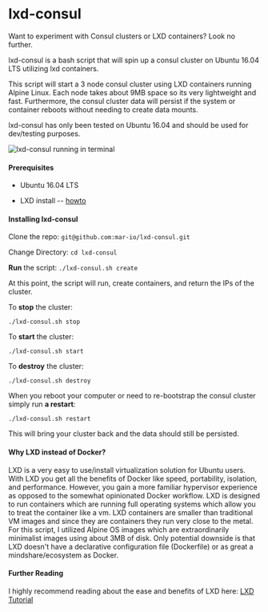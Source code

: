 # lxd-consul

Want to experiment with Consul clusters or LXD containers? Look no further.

lxd-consul is a bash script that will spin up a consul cluster on Ubuntu 16.04 LTS utilizing lxd containers.

This script will start a 3 node consul cluster using LXD containers running Alpine Linux. Each node takes about 9MB space so its very lightweight and fast. Furthermore, the consul cluster data will persist if the system or container reboots without needing to create data mounts.

lxd-consul has only been tested on Ubuntu 16.04 and should be used for dev/testing purposes.

![lxd-consul running in terminal](https://marioharvey.com/content/images/2016/Jul/lxdconsul.gif)

#### Prerequisites
* Ubuntu 16.04 LTS

* LXD install -- [howto](https://linuxcontainers.org/lxd/getting-started-cli/)

#### Installing lxd-consul

Clone the repo:
`git@github.com:mar-io/lxd-consul.git`

Change Directory:
`cd lxd-consul`

**Run** the script:
`./lxd-consul.sh create`

At this point, the script will run, create containers, and return the IPs of the cluster.

To **stop** the cluster:

`./lxd-consul.sh stop`

To **start** the cluster:

`./lxd-consul.sh start`

To **destroy** the cluster:

`./lxd-consul.sh destroy`

When you reboot your computer or need to re-bootstrap the consul cluster simply run **a restart**:

`./lxd-consul.sh restart`

This will bring your cluster back and the data should still be persisted.

#### Why LXD instead of Docker?

LXD is a very easy to use/install virtualization solution for Ubuntu users. With LXD you get all the benefits of Docker like speed, portability, isolation, and performance. However, you gain a more familiar hypervisor experience as opposed to the somewhat opinionated Docker workflow. LXD is designed to run containers which are running full operating systems which allow you to treat the container like a vm. LXD containers are smaller than traditional VM images and since they are containers they run very close to the metal. For this script, I utilized Alpine OS images which are extraordinarily minimalist images using about 3MB of disk. Only potential downside is that LXD doesn't have a declarative configuration file (Dockerfile) or as great a mindshare/ecosystem as Docker.

#### Further Reading

I highly recommend reading about the ease and benefits of LXD here:
[LXD Tutorial](http://insights.ubuntu.com/2016/03/14/the-lxd-2-0-story-prologue/)
